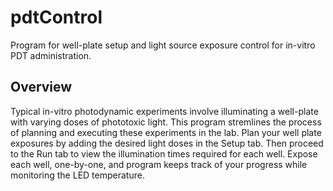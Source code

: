 # pdtControl
Program for well-plate setup and light source exposure control for in-vitro PDT administration.


## Overview

Typical in-vitro photodynamic experiments involve illuminating a well-plate with varying doses of phototoxic light. This program stremlines the process of planning and executing these experiments in the lab. Plan your well plate exposures by adding the desired light doses in the Setup tab. Then proceed to the Run tab to view the illumination times required for each well. Expose each well, one-by-one, and program keeps track of your progress while monitoring the LED temperature. 



